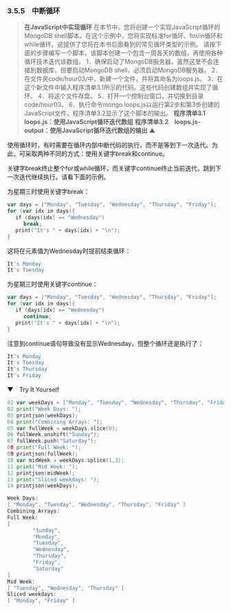 ### 3.5.5　中断循环

> **在JavaScript中实现循环**
> 在本节中，您将创建一个实现JavaScript循环的MongoDB shell脚本。在这个示例中，您将实现标准for循环、for/in循环和while循环。这提供了您将在本书后面看到的常见循环类型的示例。
> 请按下面的步骤编写一个脚本，该脚本创建一个包含一周各天的数组，再使用各种循环技术迭代该数组。
> 1．确保启动了MongoDB服务器。虽然这里不会连接到数据库，但要启动MongoDB shell，必须启动MongoDB服务器。
> 2．在文件夹code/hour03/中，新建一个文件，并将其命名为loops.js。
> 3．在这个新文件中输入程序清单3.1所示的代码。这些代码创建数组并实现了循环。
> 4．将这个文件存盘。
> 5．打开一个控制台窗口，并切换到目录code/hour03。
> 6．执行命令mongo loops.js以运行第2步和第3步创建的JavaScript文件。程序清单3.2显示了这个脚本的输出。
> **程序清单3.1　loops.js：使用JavaScript循环迭代数组**
> **程序清单3.2　loops.js-output：使用JavaScript循环迭代数组的输出**
> ▲

使用循环时，有时需要在循环内部中断代码的执行，而不是等到下一次迭代。为此，可采取两种不同的方式：使用关键字break和continue。

关键字break终止整个for或while循环，而关键字continue终止当前迭代，跳到下一次迭代继续执行。请看下面的示例。

为星期三时使用关键字break：

```go
var days = ["Monday", "Tuesday", "Wednesday", "Thursday", "Friday"];
for (var idx in days){
 　if (days[idx] == "Wednesday")
 　　 break;
 　print("It's " + days[idx] + "\n");
}
```

这将在元素值为Wednesday时提前结束循环：

```go
It's Monday
It's Tuesday
```

为星期三时使用关键字continue：

```go
var days = ["Monday", "Tuesday", "Wednesday", "Thursday", "Friday"];
for (var idx in days){
 　if (days[idx] == "Wednesday")
 　　 continue;
 　print("It's " + days[idx] + "\n");
}
```

注意到continue语句导致没有显示Wednesday，但整个循环还是执行了：

```go
It's Monday
It's Tuesday
It's Thursday
It's Friday
```

▼　Try It Yourself

```go
01 var weekDays = ["Monday", "Tuesday", "Wednesday", "Thursday", "Friday"];
02 print("Week Days: ");
03 printjson(weekDays);
04 print("Combining Arrays: ");
05 var fullWeek = weekDays.slice(0);
06 fullWeek.unshift("Sunday");
07 fullWeek.push("Saturday");
08 print("Full Week: ");
09 printjson(fullWeek);
10 var midWeek = weekDays.splice(1,3);
11 print("Mid Week: ");
12 printjson(midWeek);
13 print("Sliced weekdays: ");
14 printjson(weekDays);
```

```go
Week Days:
[ "Monday", "Tuesday", "Wednesday", "Thursday", "Friday" ]
Combining Arrays:
Full Week:
[
　　　　　"Sunday",
　　　　　"Monday",
　　　　　"Tuesday",
　　　　　"Wednesday",
　　　　　"Thursday",
　　　　　"Friday",
　　　　　"Saturday"
]
Mid Week:
[ "Tuesday", "Wednesday", "Thursday" ]
Sliced weekdays:
[ "Monday", "Friday" ]
```

